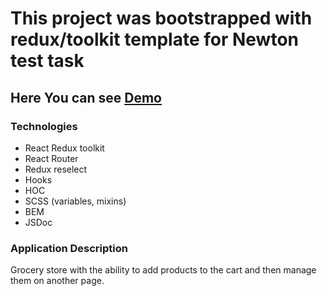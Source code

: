 # This project was bootstrapped with redux/toolkit template for Newton test task

## Here You can see [Demo](https://polishchukviacheslav.github.io/newtone_tt)

### Technologies 
- React Redux toolkit
- React Router 
- Redux reselect
- Hooks
- HOC
- SCSS (variables, mixins)
- BEM
- JSDoc 

### Application Description
Grocery store with the ability to add products to the cart and then manage them on another page. 